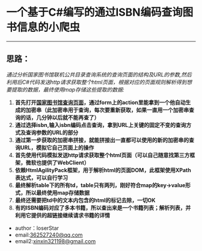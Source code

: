 ﻿# 一个基于C#编写的通过ISBN编码查询图书信息的小爬虫
*** 
## 思路：
*通过分析国家图书馆联机公共目录查询系统的查询页面的结构及URL的参数,然后利用后C#代码发送http请求获取整个html页面，根据对应的页面规则解析得到想要提取的数据，最终使用map存储这些提取的数据:*  
1. **首先打开[国家图书馆查询页面](http://opac.nlc.cn/F)，通过form上的action里能拿到一个他自动生成的加密串（此加密串用于查询，每次要重新获取，如果一直用一个加密串查询的话，几分钟以后就不能再查了）**
2. **通过选择isbn,输入isbn编码点击查询，拿到URL上关键的固定不变的查询方式及查询参数的URL的部分**
3. **通过第一步获取的加密串拼接，就能拼接出一直都可以使用的新的加密串的查询URL，模拟它自己页面上的操作**
4. **首先使用代码模拟发送http请求获取整个html页面（可以自己随意找第三方框架，微软也提供了WebClient）**
5. **依赖HtmlAgilityPack框架，用于解析html的页面DOM，此框架使用XPath表达式，可以自行学习**
6. **最终解析table下的所有td，table只有两列，刚好符合map的key->value形式，所以最终使用map存储数据**
7. **最终还需要把td中的文本内包含的html的标记去除，一切OK**
8. **有的ISBN编码对应了多本书籍，所以查出来是一个书籍列表；解析列表，并利用它提供的超链接继续请求书籍的详情**
* author：loserStar
* email:362527240@qq.com
* email2:xinxin321198@gmail.com